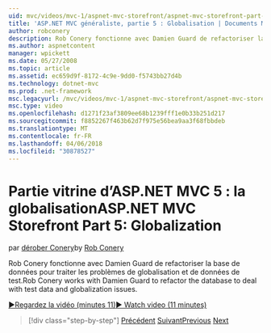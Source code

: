 ```yaml
---
uid: mvc/videos/mvc-1/aspnet-mvc-storefront/aspnet-mvc-storefront-part-5-globalization
title: 'ASP.NET MVC généraliste, partie 5 : Globalisation | Documents Microsoft'
author: robconery
description: Rob Conery fonctionne avec Damien Guard de refactoriser la base de données pour traiter les problèmes de globalisation et de données de test.
ms.author: aspnetcontent
manager: wpickett
ms.date: 05/27/2008
ms.topic: article
ms.assetid: ec659d9f-8172-4c9e-9dd0-f5743bb27d4b
ms.technology: dotnet-mvc
ms.prod: .net-framework
msc.legacyurl: /mvc/videos/mvc-1/aspnet-mvc-storefront/aspnet-mvc-storefront-part-5-globalization
msc.type: video
ms.openlocfilehash: d1271f23af3809ee68b1239fff1e0b33b251d217
ms.sourcegitcommit: f8852267f463b62d7f975e56bea9aa3f68fbbdeb
ms.translationtype: MT
ms.contentlocale: fr-FR
ms.lasthandoff: 04/06/2018
ms.locfileid: "30878527"
---
```

<a name="aspnet-mvc-storefront-part-5-globalization"></a><span data-ttu-id="fb908-103">Partie vitrine d’ASP.NET MVC 5 : la globalisation</span><span class="sxs-lookup"><span data-stu-id="fb908-103">ASP.NET MVC Storefront Part 5: Globalization</span></span>
====================
<span data-ttu-id="fb908-104">par [dérober Conery](https://github.com/robconery)</span><span class="sxs-lookup"><span data-stu-id="fb908-104">by [Rob Conery](https://github.com/robconery)</span></span>

<span data-ttu-id="fb908-105">Rob Conery fonctionne avec Damien Guard de refactoriser la base de données pour traiter les problèmes de globalisation et de données de test.</span><span class="sxs-lookup"><span data-stu-id="fb908-105">Rob Conery works with Damien Guard to refactor the database to deal with test data and globalization issues.</span></span>

[<span data-ttu-id="fb908-106">&#9654;Regardez la vidéo (minutes 11)</span><span class="sxs-lookup"><span data-stu-id="fb908-106">&#9654; Watch video (11 minutes)</span></span>](https://channel9.msdn.com/Blogs/ASP-NET-Site-Videos/aspnet-mvc-storefront-part-5-globalization)

> [!div class="step-by-step"]
> <span data-ttu-id="fb908-107">[Précédent](aspnet-mvc-storefront-part-4-linq-to-sql-spike.md)
> [Suivant](aspnet-mvc-storefront-part-6-finishing-the-repository-and-initial-ui-work.md)</span><span class="sxs-lookup"><span data-stu-id="fb908-107">[Previous](aspnet-mvc-storefront-part-4-linq-to-sql-spike.md)
[Next](aspnet-mvc-storefront-part-6-finishing-the-repository-and-initial-ui-work.md)</span></span>

